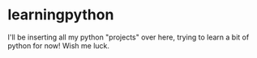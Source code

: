 # learningpython
I'll be inserting all my python "projects" over here, trying to learn a bit of python for now! Wish me luck.
